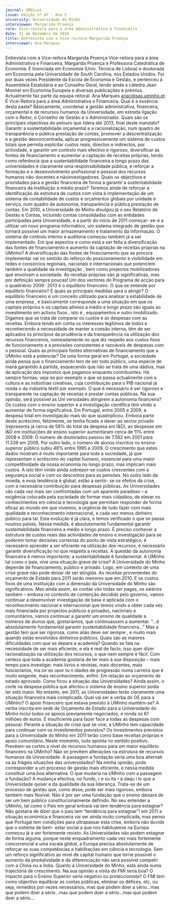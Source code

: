 ```yaml
---
journal: UMdicas
issue: Edição nº 87 - Ano 5
university: Universidade do Minho
interviewee: Margarida Proença
role: Vice-reitora para a área Administrativa e Financeira
date: 31 de Dezembro de 2010
title: Entrevista com a Vice-reitora Margarida Proença
interviewer: Ana Marques
---
```



Entrevista com a Vice-reitora Margarida Proença
Vice-reitora para a área Administrativa e Financeira, Margarida
Proença é Professora Catedrática de Economia. É licenciada em
Economia (Univ. Técnica de Lisboa) e doutorada em Economia
pela Universidade de South Carolina, nos Estados Unidos. Foi por duas
vezes Presidente da Escola de Economia e Gestão, e pertenceu à
Assembleia Estatutária e ao Conselho Geral, tendo ainda a cátedra Jean
Monnet em Economia Europeia e diversas publicações e prémios.
Actualmente faz parte da equipa reitoral.
Ana Marques
anac@sas.uminho.pt
É Vice-Reitora para a área
Administrativa e Financeira. Qual
é a essência desta pasta?
Básicamente, coordenar a gestão
administrativa, financeira,
orçamental e de recursos
humanos da Universidade, em
estreita ligação com o Reitor, o
Conselho de Gestão e o
Administrador.
Quais são os principais
objectivos do pelouro que lidera
até 2013, final deste mandato?
Garantir a sustentabilidade
orçamental e a racionalização,
num quadro de transparência e
pública prestação de contas,
promover a descentralização e a
gestão desconcentrada, aplicar
progressivamente um sistema de
custos totais que permita
explicitar custos reais, directos e
indirectos, por actividade, e
garantir um controlo mais efectivo
e rigoroso, diversificar as fontes de
financiamento e aumentar a
captação de receitas próprias,
tendo como referência que a
sustentabilidade financeira a
longo prazo das universidades é
claramente uma responsabilidade
pública, e reforçar a formação e o
desenvolvimento profissional e
pessoal dos recursos humanos
não-docentes e nãoinvestigadores.
Quais os objectivos e prioridades
para a gestão financeira de forma
a garantir a sustentabilidade
financeira da Instituição a médio
prazo?
Teremos ainda de reforçar a
identificação da estrutura de
custos com vista à implementação
de um sistema de contabilidade de
custos e orçamentos globais por
unidade e serviço, num quadro de
autonomia, transparência e
pública prestação de contas. Em
2010, a Universidade do Minho
divulgou já o seu Relatório de
Gestão e Contas, incluindo contas
consolidadas com as entidades
participadas pela Universidade, e a
partir do início de 2011 começar-
se-á a utilizar um novo programa
informático, um sistema
integrado de gestão que tornará
possível um maior
armazenamento e tratamento da
informação. O sistema de controlo
interno e auditoria começou
também já a ser implementado.
Em que aspectos e como está a
ser feita a diversificação das
fontes de financiamento e
aumento da captação de receitas
próprias na UMinho?
A diversificação das fontes de
financiamento que se procura
implementar vai no sentido do
reforço do posicionamento e
visibilidade em redes e consórcios
regionais, nacionais e
internacionais que potenciem
também a qualidade da
investigação , bem como projectos
mobilizadores que envolvam a
sociedade.
As receitas próprias são
já significativas, mas
por definição sempre
poucas!
Um dos vectores do Programa de
acção para o quadriénio 2009-
2013 é o equilíbrio financeiro. O
que se entende por equilíbrio
financeiro? E quais as principais
medidas para o atingir?
O equilíbrio financeiro é um
conceito utilizado para analisar a
estabilidade de uma empresa , e
basicamente corresponde a uma
situação em que os capitais
próprios e os capitais alheios a
médio e longo prazo são iguais ao
investimento em activos fixos ,
isto é , equipamentos e outro
imobilizado. Digamos que se trata
de comparar os custos e as
despesas com as receitas. Embora
tendo em conta os interesses
legítimos de todos e
reconhecendo a necessidade de
manter a coesão interna, têm de
ser aplicados os princípios da
prudência e da transparência na
utilização dos recursos
financeiros, nomeadamente no
que diz respeito aos custos fixos
de funcionamento e a previsões
consistentes e razoáveis de
despesas com o pessoal.
Quais as principais fontes
alternativas de financiamento
que a UMinho está a potenciar?
De uma forma geral em
Portugal, a sociedade
ainda pensa que o
financiamento tem de
ser todo público, uma
espécie de maná
garantido à partida,
esquecendo que não se
trata de uma dádiva,
mas da aplicação dos
impostos que pagamos
enquanto contribuintes.
Há sempre formas; veja-se por
exemplo o que se passa
actualmente com a cultura e as
indústrias creativas, cuja
contribuição para o PIB nacional já
ronda o da indústria têxtil por
exemplo.
O que é necessário é ser
rigoroso e transparente
na captação de receitas
e prestar contas
públicas.
Na sua opinião, será possível as
Uni versidades atingirem a
autonomia financeira?
Os custos com o ensino superior e
a investigação científica têm vindo
a aumentar de forma significativa.
Em Portugal, entre 2005 e 2009, a
despesa total em investigação
mais do que quadriplicou. Embora
parte deste acréscimo, felizmente,
se tenha ficado a dever ao sector
privado (representa já cerca de
58% do total da despesa em I&D),
as despesas em I&D em
instituições de ensino superior
aumentaram cerca de 11% entre
2008 e 2009. O número de
doutorados passou de 7.562 em
2001 para 11.339 em 2008. Por
outro lado, o número de alunos
inscritos no ensino superior
público subiu 48% entre 1995 e
2009.
O crescimento que
estes dados mostram é
muito importante para
toda a sociedade, já que
representam o
acréscimo do capital
humano, essencial para
uma maior
competitividade da
nossa economia no
longo prazo, mas
implicam mais custos.
A isto têm vindo ainda sobrepor-se
custos crescentes com a 
segurança social e com os
descontos para as pensões. No
outro lado da moeda, e essa
tendência é global, estão a sentir-
se os efeitos da crise, com a
necessária contribuição para
despesas públicas.
As Universidades vão cada vez
mais ser confrontadas com um
aparente paradoxo – a exigência
colocada pela sociedade de formar
mais cidadãos, de elevar os
conhecimentos em ciência e
tecnologia que permitam
responder de forma eficaz ao
mundo em que vivemos, a
urgência de tudo fazer com mais
qualidade e reconhecimento
internacional, e cada vez menos
dinheiro público para tal. Esta
evolução é já clara, e temos
verificado o que se passa noutros
países.
Nessa medida, é
absolutamente
fundamental garantir
sustentabilidade
financeira a médio e
longo prazo. È preciso
conhecer a estrutura de
custos reais das
actividades de ensino e
investigação para se
poderem tomar
decisões correctas do
ponto de vista
estratégico, é
necessário aprender a
ser eficiente na
utilização dos recursos,
é necessário garantir
diversificação no que
respeita a receitas. A
questão da autonomia
financeira é menos
importante; a
sustentabilidade é
fundamental.
A UMinho tal como o país, vive
uma situação grave de crise?
A Universidade do Minho depende
de financiamento, público e
privado. Logo, em contexto de uma
crise grave não pode deixar de ser
atingida. As receitas provenientes
do orçamento de Estado para 2011
serão menores que em 2010. E os
custos fixos de uma instituição
com a dimensão da Universidade
do Minho são significativos. Mas
ainda assim, as contas vão todas
ser pagas, os salários também –
embora no contexto de contenção
decidido pelo governo, vamos
continuar a desenvolver
investigação de base e aplicada
com o reconhecimento nacional e
internacional que temos vindo a
obter cada vez mais financiada por
projectos públicos e privados,
nacionais e comunitários, vamos
continuar a garantir um ensino de
qualidade a números de alunos
que, gostaríamos, que
continuassem a aumentar.
“...é absolutamente fundamental garantir
sustentabilidade financeira...”
Mas a gestão tem que
ser rigorosa, como aliás
deve ser sempre , e
muito mais quando
estão envolvidos
dinheiros públicos.
Quais são as maiores
dificuldades com que se depara a
academia?
Quando se fala na necessidade de
ser mais eficiente, e ela é real de
facto, isso quer dizer
racionalização na utilização dos
recursos, o que nem sempre é
fácil. Com certeza que toda a
academia gostaria de ter mais à
sua disposição – mais tempo para
investigar, mais livros e revistas,
mais docentes, mais funcionários,
ma ior es opor tu n idades de
progressão numa carreira que é
muito exigente, mais
reconhecimento, enfim.
Em relação ao orçamento de
estado aprovado. Como ficou a
situação das Universidades?
Ainda assim, o corte na despesa
pública que afectou o sistema de
ensino superior podia ter sido
maior.
No entanto, em 2011, as
Universidades terão
claramente uma
situação financeira
mais complicada.
Qual vai ser a verba do OE para a
UMinho? O apoio financeiro que
estava previsto à UMinho
mantém-se?
A verba inscrita em sede de
Orçamento de Estado para a
Universidade do Minho inclui todos
os apoios previamente
negociados, e ronda os 61 milhões
de euros. É insuficiente para fazer
face a todas as despesas com
pessoal.
Perante a situação de crise que se
vive, a UMinho tem capacidade
para continuar com os
investimentos previstos?
Os investimentos previstos para a
Universidade do Minho em 2011
terão como base receitas próprias
e apoio comunitário. Neste
momento, tudo aponta no sentido
positivo.
Prevêem-se cortes a nível de
recursos humanos para um maior
equilíbrio financeiro na UMinho?
Não se prevêem
alterações na estrutura
de recursos humanos
da Universidade.
A passagem a fundação seria uma
boa alternati va às frágeis
situações das universidades?
Na minha opinião, pode
corresponder a um
processo de gestão
mais eficiente, e nessa
medida constituir uma
boa alternativa.
O que mudaria na UMinho com a
passagem a fundação?
A mudança efectiva, no fundo,
r e su lta r á daqu i lo que a
Universidade quiser e da qualidade
da sua liderança. Trata-se de um
processo de gestão que, como
disse, pode ser mais rigoroso,
embora também mais flexível.
Não é por ser uma
fundação que o ensino
deixará de ser um bem
público
constitucionalmente
definido.
No seu entender a UMinho, tal
como o País em geral entrará vai
tem tendência para estagnar?
Não gostaria de dizer que o país
tem “tendência para estagnar”!
em 2011 a situação económica e
financeira vai ser ainda muito
complicada, mas penso que
Portugal tem condições para
ultrapassar esta crise, embora não
duvide que o sistema de bem-
estar social a que nos habituamos
na Europa começou já a ser
fortemente revisto.
As Universidades não
podem estagnar de
forma alguma, porque
neste enquadramento
cada vez mais
fortemente
concorrencial a uma
escala global, a Europa
precisa absolutamente
de reforçar as suas
competências e
habilitações em ciência
e tecnologia.
Sem um reforço significativo ao
nível de capital humano que torne
possível o aumento da
produtividade e da diferenciação
não será possível competir com a
China ou a Índia.
Quanto á Universidade do Minho,
está ainda numa trajectória de
crescimento.
Na sua opinião a visita do FMI
seria boa? O impacto para o
Ensino Superior seria negativo ou
proteccionista?
O FMI tem como objectivo
equilibrar as contas públicas,
eliminar os défices, etc, ou seja,
remédios por vezes necessários,
mas que podem doer a sério...mas que podem doer a sério...mas que podem doer a sério...mas que podem doer a sério...